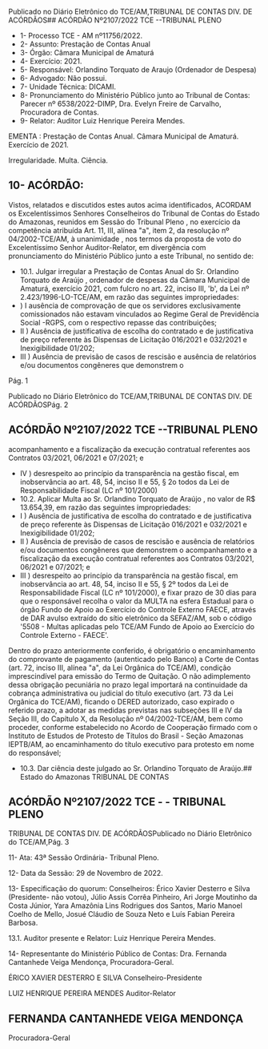 Publicado  no  Diário  Eletrônico do TCE/AM,TRIBUNAL DE CONTAS DIV. DE ACÓRDÃOS## ACÓRDÃO Nº2107/2022  TCE --TRIBUNAL PLENO

- 1- Processo TCE - AM nº11756/2022.
- 2- Assunto: Prestação de Contas Anual
- 3- Órgão: Câmara Municipal de Amaturá
- 4- Exercício: 2021.
- 5- Responsável: Orlandino Torquato de Araujo (Ordenador de Despesa)
- 6- Advogado: Não possui.
- 7- Unidade Técnica: DICAMI.
- 8- Pronunciamento  do  Ministério  Público  junto  ao  Tribunal  de  Contas: Parecer  nº 6538/2022-DIMP, Dra. Evelyn Freire de Carvalho, Procuradora de Contas.
- 9- Relator: Auditor Luiz Henrique Pereira Mendes.

EMENTA : Prestação  de  Contas  Anual. Câmara Municipal de Amaturá. Exercício de 2021.

Irregularidade. Multa. Ciência.

## 10-  ACÓRDÃO:

Vistos, relatados e discutidos estes autos acima identificados, ACORDAM os Excelentíssimos Senhores Conselheiros do Tribunal de Contas do Estado do Amazonas, reunidos em Sessão do Tribunal Pleno , no exercício da competência atribuída Art. 11, III, alínea  "a",  item  2,  da  resolução  nº  04/2002-TCE/AM, à  unanimidade , nos  termos  da proposta  de  voto  do  Excelentíssimo  Senhor  Auditor-Relator, em  divergência com pronunciamento do Ministério Público junto a este Tribunal, no sentido de:

- 10.1. Julgar  irregular a  Prestação  de  Contas  Anual  do Sr.  Orlandino Torquato de Araújo ,  ordenador  de  despesas  da  Câmara Municipal de Amaturá, exercício 2021, com fulcro no art. 22, inciso III, 'b', da Lei nº 2.423/1996-LO-TCE/AM, em razão das seguintes impropriedades:
- ) I ausência  de  comprovação  de  que  os  servidores  exclusivamente comissionados não estavam vinculados ao Regime Geral de Previdência Social -RGPS, com o respectivo repasse das contribuições;
- II ) Ausência de justificativa de escolha do contratado e de justificativa de preço referente às Dispensas de Licitação 016/2021 e 032/2021 e Inexigibilidade 01/202;
- III ) Ausência  de  previsão  de  casos  de  rescisão  e  ausência  de relatórios e/ou documentos congêneres que demonstrem o

Pág. 1

Publicado  no  Diário  Eletrônico do TCE/AM,TRIBUNAL DE CONTAS DIV. DE ACÓRDÃOSPág. 2

## ACÓRDÃO Nº2107/2022  TCE --TRIBUNAL PLENO

acompanhamento e a fiscalização da execução contratual referentes aos Contratos 03/2021, 06/2021 e 07/2021; e

- IV ) desrespeito  ao  princípio  da  transparência  na  gestão  fiscal,  em inobservância  ao  art.  48,  54,  inciso  II  e  55,  §  2o  todos  da  Lei  de Responsabilidade Fiscal (LC nº 101/2000)
- 10.2. Aplicar Multa ao Sr. Orlandino Torquato de Araújo , no valor de R$ 13.654,39, em razão das seguintes impropriedades:
- I ) Ausência de justificativa de escolha do contratado e de justificativa de preço referente às Dispensas de Licitação 016/2021 e 032/2021 e Inexigibilidade 01/202;
- II ) Ausência  de  previsão  de  casos  de  rescisão  e  ausência  de relatórios e/ou documentos congêneres que demonstrem o acompanhamento e a fiscalização da execução contratual referentes aos Contratos 03/2021, 06/2021 e 07/2021; e
- III ) desrespeito  ao  princípio  da  transparência  na  gestão  fiscal,  em inobservância  ao  art.  48,  54,  inciso  II  e  55,  §  2º  todos  da  Lei  de Responsabilidade  Fiscal  (LC  nº  101/2000), e  fixar  prazo  de  30  dias para que o responsável recolha o valor da MULTA na esfera Estadual para  o  órgão  Fundo  de  Apoio  ao  Exercício  do  Controle  Externo  FAECE,  através  de  DAR  avulso  extraído  do  sítio  eletrônico  da SEFAZ/AM, sob o código '5508 - Multas aplicadas pelo TCE/AM Fundo de Apoio ao Exercício do Controle Externo - FAECE'.

Dentro do prazo anteriormente conferido, é obrigatório o encaminhamento  do  comprovante  de  pagamento  (autenticado  pelo Banco)  a Corte  de  Contas  (art.  72,  inciso  III,  alínea  "a",  da  Lei Orgânica  do  TCE/AM),  condição  imprescindível  para  emissão  do Termo de Quitação. O não adimplemento dessa obrigação pecuniária no prazo legal importará na continuidade da cobrança administrativa ou judicial  do  título  executivo  (art.  73  da  Lei  Orgânica  do  TCE/AM), ficando o DERED autorizado, caso expirado o referido prazo, a adotar as medidas previstas nas subseções III e IV da Seção III, do Capítulo X, da Resolução nº 04/2002-TCE/AM, bem como proceder, conforme estabelecido  no  Acordo  de  Cooperação  firmado  com  o  Instituto  de Estudos  de  Protesto  de  Títulos  do  Brasil  -  Seção  Amazonas  IEPTB/AM, ao encaminhamento do título executivo para protesto em nome do responsável;

- 10.3. Dar ciência deste julgado ao Sr. Orlandino Torquato de Araújo.## Estado do Amazonas TRIBUNAL DE CONTAS

## ACÓRDÃO Nº2107/2022  TCE - - TRIBUNAL PLENO

TRIBUNAL DE CONTAS DIV. DE ACÓRDÃOSPublicado  no  Diário  Eletrônico do TCE/AM,Pág. 3

11-  Ata: 43ª Sessão Ordinária- Tribunal Pleno.

12-  Data da Sessão: 29 de Novembro de 2022.

13-  Especificação do quorum: Conselheiros: Érico Xavier Desterro e Silva (Presidente- não  votou),  Júlio  Assis  Corrêa  Pinheiro,  Ari  Jorge  Moutinho  da  Costa  Júnior,  Yara Amazônia Lins Rodrigues dos Santos, Mario Manoel Coelho de Mello, Josué Cláudio de Souza Neto e Luís Fabian Pereira Barbosa.

13.1. Auditor presente e Relator: Luiz Henrique Pereira Mendes.

14-  Representante do Ministério Público de Contas: Dra. Fernanda Cantanhede Veiga Mendonça, Procuradora-Geral.

ÉRICO XAVIER DESTERRO E SILVA Conselheiro-Presidente

LUIZ HENRIQUE PEREIRA MENDES Auditor-Relator

## FERNANDA CANTANHEDE VEIGA MENDONÇA

Procuradora-Geral